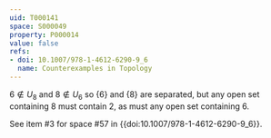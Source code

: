 ```yaml
---
uid: T000141
space: S000049
property: P000014
value: false
refs:
- doi: 10.1007/978-1-4612-6290-9_6
  name: Counterexamples in Topology
---
```


$6 \notin U_8$ and $8 \notin U_6$ so $\{6\}$ and $\{8\}$ are separated, but any open set containing $8$ must contain $2$, as must any open set containing $6$.

See item #3 for space #57 in {{doi:10.1007/978-1-4612-6290-9_6}}.
